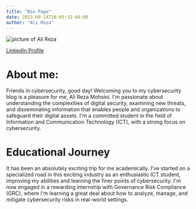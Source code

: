 ```yaml
---
title: "Bio Page"
date: 2023-09-14T10:05:32-04:00
author: "Ali Reza"
---
```

![picture of Ali Reza](https://media.licdn.com/dms/image/D5603AQG8J9Ae7BoFAw/profile-displayphoto-shrink_200_200/0/1694618022318?e=1700092800&v=beta&t=EQV9N_3nPxkwpAEBFawx1WcfNb3g43Y2d-HR_b04J94) 

[LinkedIn Profile](https://www.linkedin.com/in/ali-reza-mohsini-45746426b/)

# About me:

Friends in cybersecurity, good day! Welcoming you to my cybersecurity blog is a pleasure for me, Ali Reza Mohsini. I'm passionate about understanding the complexities of digital security, examining new threats, and disseminating information that enables people and organizations to safeguard their digital assets. I'm a committed student in the field of Information and Communication Technology (ICT), with a strong focus on cybersecurity.

# Educational Journey

It has been an absolutely exciting trip for me academically. I've started on a specialized road in this exciting industry as an enthusiastic ICT student, improving my abilities and learning the finer points of cybersecurity. I'm now engaged in a rewarding internship with Governance Risk Compliance (GRC), where I'm learning a great deal about how to analyze, manage, and mitigate cybersecurity risks in real-world settings.



